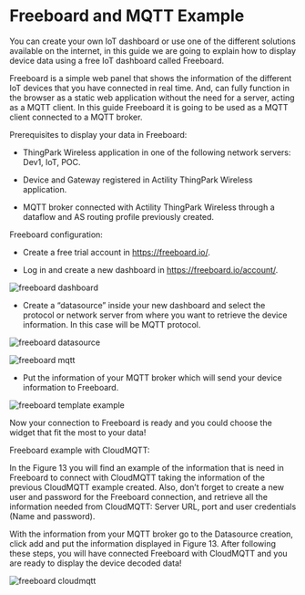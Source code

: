 # Freeboard and MQTT Example
You can create your own IoT dashboard or use one of the different solutions available on the internet, in this guide we are going to explain how to display device data using a free IoT dashboard called Freeboard.

Freeboard is a simple web panel that shows the information of the different IoT devices that you have connected in real time. And, can fully function in the browser as a static web application without the need for a server, acting as a MQTT client. In this guide Freeboard it is going to be used as a MQTT client connected to a MQTT broker.

Prerequisites to display your data in Freeboard:

- ThingPark Wireless application in one of the following network servers: Dev1, IoT, POC.

- Device and Gateway registered in Actility ThingPark Wireless application.

- MQTT broker connected with Actility ThingPark Wireless through a dataflow and AS routing profile previously created.

Freeboard configuration:

- Create a free trial account in https://freeboard.io/.

- Log in and create a new dashboard in https://freeboard.io/account/.
 
![freeboard dashboard](https://user-images.githubusercontent.com/41436968/43262327-06ab794c-90e0-11e8-95b0-78ea14ca6f07.jpg)

- Create a “datasource” inside your new dashboard and select the protocol or network server from where you want to retrieve the device information. In this case will be MQTT protocol.
 
![freeboard datasource](https://user-images.githubusercontent.com/41436968/43262334-0cb1f08c-90e0-11e8-83cd-542106552632.jpg)
 
![freeboard mqtt](https://user-images.githubusercontent.com/41436968/43262341-13433d66-90e0-11e8-850d-360d84c85413.jpg)

- Put the information of your MQTT broker which will send your device information to Freeboard.
 
![freeboard template example](https://user-images.githubusercontent.com/41436968/43262358-244ef9a6-90e0-11e8-86b4-e920e999b382.png)

Now your connection to Freeboard is ready and you could choose the widget that fit the most to your data!

Freeboard example with CloudMQTT:

In the Figure 13 you will find an example of the information that is need in Freeboard to connect with CloudMQTT taking the information of the previous CloudMQTT example created. Also, don’t forget to create a new user and password for the Freeboard connection, and retrieve all the information needed from CloudMQTT: Server URL, port and user credentials (Name and password).

With the information from your MQTT broker go to the Datasource creation, click add and put the information displayed in Figure 13. After following these steps, you will have connected Freeboard with CloudMQTT and you are ready to display the device decoded data!
 
![freeboard cloudmqtt](https://user-images.githubusercontent.com/41436968/43262363-29b746dc-90e0-11e8-846a-46e186fb2ccd.jpg)
